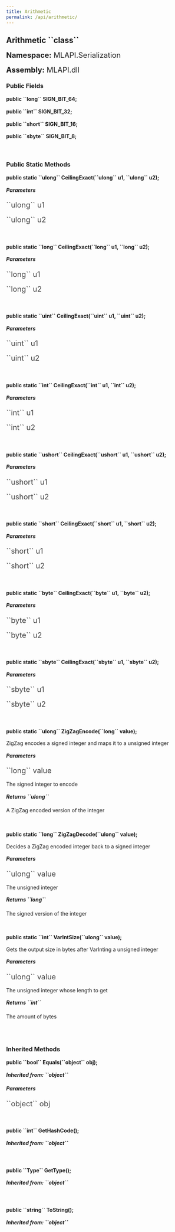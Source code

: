 ```yaml
---
title: Arithmetic
permalink: /api/arithmetic/
---
```


<div style="line-height: 1;">
	<h2 markdown="1">Arithmetic ``class``</h2>
	<p style="font-size: 20px;"><b>Namespace:</b> MLAPI.Serialization</p>
	<p style="font-size: 20px;"><b>Assembly:</b> MLAPI.dll</p>
</div>
<div>
	<h3 markdown="1">Public Fields</h3>
	<div style="line-height: 1;">
		<h4 markdown="1"><b>public ``long`` SIGN_BIT_64;</b></h4>
	</div>
	<div style="line-height: 1;">
		<h4 markdown="1"><b>public ``int`` SIGN_BIT_32;</b></h4>
	</div>
	<div style="line-height: 1;">
		<h4 markdown="1"><b>public ``short`` SIGN_BIT_16;</b></h4>
	</div>
	<div style="line-height: 1;">
		<h4 markdown="1"><b>public ``sbyte`` SIGN_BIT_8;</b></h4>
	</div>
</div>
<br>
<div>
	<h3 markdown="1">Public Static Methods</h3>
	<div style="line-height: 1;">
		<h4 markdown="1"><b>public static ``ulong`` CeilingExact(``ulong`` u1, ``ulong`` u2);</b></h4>
		<h5><b>Parameters</b></h5>
		<div>
			<p style="font-size: 20px; color: #444;" markdown="1">``ulong`` u1</p>
		</div>
		<div>
			<p style="font-size: 20px; color: #444;" markdown="1">``ulong`` u2</p>
		</div>
	</div>
	<br>
	<div style="line-height: 1;">
		<h4 markdown="1"><b>public static ``long`` CeilingExact(``long`` u1, ``long`` u2);</b></h4>
		<h5><b>Parameters</b></h5>
		<div>
			<p style="font-size: 20px; color: #444;" markdown="1">``long`` u1</p>
		</div>
		<div>
			<p style="font-size: 20px; color: #444;" markdown="1">``long`` u2</p>
		</div>
	</div>
	<br>
	<div style="line-height: 1;">
		<h4 markdown="1"><b>public static ``uint`` CeilingExact(``uint`` u1, ``uint`` u2);</b></h4>
		<h5><b>Parameters</b></h5>
		<div>
			<p style="font-size: 20px; color: #444;" markdown="1">``uint`` u1</p>
		</div>
		<div>
			<p style="font-size: 20px; color: #444;" markdown="1">``uint`` u2</p>
		</div>
	</div>
	<br>
	<div style="line-height: 1;">
		<h4 markdown="1"><b>public static ``int`` CeilingExact(``int`` u1, ``int`` u2);</b></h4>
		<h5><b>Parameters</b></h5>
		<div>
			<p style="font-size: 20px; color: #444;" markdown="1">``int`` u1</p>
		</div>
		<div>
			<p style="font-size: 20px; color: #444;" markdown="1">``int`` u2</p>
		</div>
	</div>
	<br>
	<div style="line-height: 1;">
		<h4 markdown="1"><b>public static ``ushort`` CeilingExact(``ushort`` u1, ``ushort`` u2);</b></h4>
		<h5><b>Parameters</b></h5>
		<div>
			<p style="font-size: 20px; color: #444;" markdown="1">``ushort`` u1</p>
		</div>
		<div>
			<p style="font-size: 20px; color: #444;" markdown="1">``ushort`` u2</p>
		</div>
	</div>
	<br>
	<div style="line-height: 1;">
		<h4 markdown="1"><b>public static ``short`` CeilingExact(``short`` u1, ``short`` u2);</b></h4>
		<h5><b>Parameters</b></h5>
		<div>
			<p style="font-size: 20px; color: #444;" markdown="1">``short`` u1</p>
		</div>
		<div>
			<p style="font-size: 20px; color: #444;" markdown="1">``short`` u2</p>
		</div>
	</div>
	<br>
	<div style="line-height: 1;">
		<h4 markdown="1"><b>public static ``byte`` CeilingExact(``byte`` u1, ``byte`` u2);</b></h4>
		<h5><b>Parameters</b></h5>
		<div>
			<p style="font-size: 20px; color: #444;" markdown="1">``byte`` u1</p>
		</div>
		<div>
			<p style="font-size: 20px; color: #444;" markdown="1">``byte`` u2</p>
		</div>
	</div>
	<br>
	<div style="line-height: 1;">
		<h4 markdown="1"><b>public static ``sbyte`` CeilingExact(``sbyte`` u1, ``sbyte`` u2);</b></h4>
		<h5><b>Parameters</b></h5>
		<div>
			<p style="font-size: 20px; color: #444;" markdown="1">``sbyte`` u1</p>
		</div>
		<div>
			<p style="font-size: 20px; color: #444;" markdown="1">``sbyte`` u2</p>
		</div>
	</div>
	<br>
	<div style="line-height: 1;">
		<h4 markdown="1"><b>public static ``ulong`` ZigZagEncode(``long`` value);</b></h4>
		<p>ZigZag encodes a signed integer and maps it to a unsigned integer</p>
		<h5><b>Parameters</b></h5>
		<div>
			<p style="font-size: 20px; color: #444;" markdown="1">``long`` value</p>
			<p>The signed integer to encode</p>
		</div>
		<h5 markdown="1"><b>Returns ``ulong``</b></h5>
		<div>
			<p>A ZigZag encoded version of the integer</p>
		</div>
	</div>
	<br>
	<div style="line-height: 1;">
		<h4 markdown="1"><b>public static ``long`` ZigZagDecode(``ulong`` value);</b></h4>
		<p>Decides a ZigZag encoded integer back to a signed integer</p>
		<h5><b>Parameters</b></h5>
		<div>
			<p style="font-size: 20px; color: #444;" markdown="1">``ulong`` value</p>
			<p>The unsigned integer</p>
		</div>
		<h5 markdown="1"><b>Returns ``long``</b></h5>
		<div>
			<p>The signed version of the integer</p>
		</div>
	</div>
	<br>
	<div style="line-height: 1;">
		<h4 markdown="1"><b>public static ``int`` VarIntSize(``ulong`` value);</b></h4>
		<p>Gets the output size in bytes after VarInting a unsigned integer</p>
		<h5><b>Parameters</b></h5>
		<div>
			<p style="font-size: 20px; color: #444;" markdown="1">``ulong`` value</p>
			<p>The unsigned integer whose length to get</p>
		</div>
		<h5 markdown="1"><b>Returns ``int``</b></h5>
		<div>
			<p>The amount of bytes</p>
		</div>
	</div>
	<br>
</div>
<br>
<div>
	<h3 markdown="1">Inherited Methods</h3>
	<div style="line-height: 1;">
		<h4 markdown="1"><b>public ``bool`` Equals(``object`` obj);</b></h4>
		<h5 markdown="1">Inherited from: ``object``</h5>
		<h5><b>Parameters</b></h5>
		<div>
			<p style="font-size: 20px; color: #444;" markdown="1">``object`` obj</p>
		</div>
	</div>
	<br>
	<div style="line-height: 1;">
		<h4 markdown="1"><b>public ``int`` GetHashCode();</b></h4>
		<h5 markdown="1">Inherited from: ``object``</h5>
	</div>
	<br>
	<div style="line-height: 1;">
		<h4 markdown="1"><b>public ``Type`` GetType();</b></h4>
		<h5 markdown="1">Inherited from: ``object``</h5>
	</div>
	<br>
	<div style="line-height: 1;">
		<h4 markdown="1"><b>public ``string`` ToString();</b></h4>
		<h5 markdown="1">Inherited from: ``object``</h5>
	</div>
</div>
<br>
